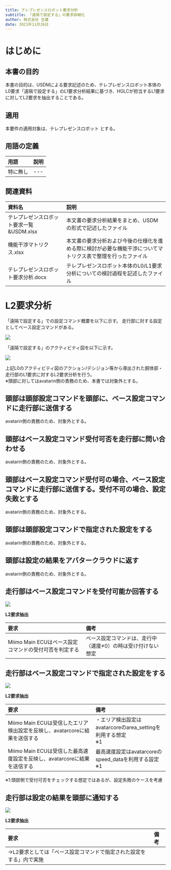 ```yaml
---
title: テレプレゼンスロボット要求分析
subtitle: 「遠隔で設定する」の要求詳細化
author: 株式会社 豆蔵
date: 2021年11月26日
---
```

<!-- ↑表紙ページのための情報 -->

<div style="page-break-before:always"></div>

# はじめに

## 本書の目的

本書の目的は、USDMによる要求記述のため、テレプレゼンスロボット本体のL0要求「遠隔で設定する」のL1要求分析結果に基づき、HGLCが担当するL1要求に対してL2要求を抽出することである。

## 適用

本要件の適用対象は、テレプレゼンスロボット とする。

## 用語の定義

|用語|説明|
|:---|:---|
|特に無し|---|

## 関連資料

|資料名|説明|
|:---|:---|
|テレプレゼンスロボット要求一覧&USDM.xlsx|本文書の要求分析結果をまとめ、USDMの形式で記述したファイル|
|機能干渉マトリクス.xlsx|本文書の要求分析および今後の仕様化を進める際に検討が必要な機能干渉についてマトリクス表で整理を行ったファイル|
|テレプレゼンスロボット要求分析.docx|テレプレゼンスロボット本体のL0/L1要求分析についての検討過程を記述したファイル|


<div style="page-break-before:always"></div>

# L2要求分析

「遠隔で設定する」での設定コマンド概要を以下に示す。
走行部に対する設定としてベース設定コマンドがある。

![](.images/conceptual/setting_command.png)

「遠隔で設定する」のアクティビティ図を以下に示す。



![](.images/activity/remote_setting.png)

上記L0のアクティビティ図のアクション/デシジョン等から導出された胴体部・走行部のL1要求に対するL2要求分析を行う。  
※頭部に対してはavatarin側の責務のため、本書では対象外とする。

<div style="page-break-before:always"></div>

## 頭部は頭部設定コマンドを頭部に、ベース設定コマンドに走行部に送信する

avatarin側の責務のため、対象外とする。

<div style="page-break-before:always"></div>

## 頭部はベース設定コマンド受付可否を走行部に問い合わせる

avatarin側の責務のため、対象外とする。

<div style="page-break-before:always"></div>

## 頭部はベース設定コマンド受付可の場合、ベース設定コマンドに走行部に送信する。受付不可の場合、設定失敗とする

avatarin側の責務のため、対象外とする。

<div style="page-break-before:always"></div>

## 頭部は頭部設定コマンドで指定された設定をする

avatarin側の責務のため、対象外とする。

<div style="page-break-before:always"></div>

## 頭部は設定の結果をアバタークラウドに返す

avatarin側の責務のため、対象外とする。

<div style="page-break-before:always"></div>

## 走行部はベース設定コマンドを受付可能か回答する

![](.images/activity/remote_setting/act01.png)

**L2要求抽出**

|要求|備考|
|:---|:---|
|Miimo Main ECUはベース設定コマンドの受付可否を判定する|ベース設定コマンドは、走行中（速度≠0）の時は受け付けない想定|

<div style="page-break-before:always"></div>

## 走行部はベース設定コマンドで指定された設定をする

![](.images/activity/remote_setting/act02.png)

**L2要求抽出**

|要求|備考|
|:---|:---|
|Miimo Main ECUは受信したエリア検出設定を反映し、avatarcoreに結果を送信する|・エリア検出設定はavatarcoreのarea_settingを利用する想定<br/>※1|
|Miimo Main ECUは受信した最高速度設定を反映し、avatarcoreに結果を送信する|最高速度設定はavatarcoreのspeed_dataを利用する設定<br/>※1|

※1:頭部側で受付可否をチェックする想定ではあるが、設定失敗のケースを考慮

<div style="page-break-before:always"></div>

## 走行部は設定の結果を頭部に通知する

![](.images/activity/remote_setting/act03.png)


**L2要求抽出**

|要求|備考|
|:---|:---|
|→L2要求としては「ベース設定コマンドで指定された設定をする」内で実施||

<div style="page-break-before:always"></div>
